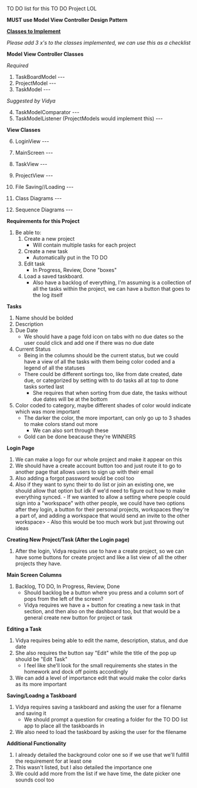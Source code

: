 TO DO list for this TO DO Project LOL

<b>MUST use Model View Controller Design Pattern</b>
  
<b><u>Classes to Implement</u></b>
  
<i>Please add 3 x's to the classes implemented, we can use this as a checklist </i>
  
<b>Model View Controller Classes</b>

  <i>Required</i>
  
   1. TaskBoardModel ---
   2. ProjectModel ---
   3. TaskModel ---
   
   <i>Suggested by Vidya</i>
   
   4. TaskModelComparator ---
   5. TaskModelListener (ProjectModels would implement this) ---
   
   <b>View Classes</b>
   
   6. LoginView ---
   7. MainScreen ---
   8. TaskView ---
   9. ProjectView ---
   10. File Saving//Loading ---
   
   11. Class Diagrams ---
   12. Sequence Diagrams ---


<b>Requirements for this Project</b>
 1. Be able to:
    1. Create a new project
       - Will contain multiple tasks for each project
    2. Create a new task
       - Automatically put in the TO DO
    3. Edit task
       - In Progress, Review, Done "boxes"
    4. Load a saved taskboard. 
       - Also have a backlog of everything, I'm assuming is a collection of all the tasks within the project, we can have a button that goes to the log itself

<b>Tasks</b>
 1. Name should be bolded
 2. Description
 3. Due Date
    - We should have a page fold icon on tabs with no due dates so the user could click and add one if there was no due date
 4. Current Status
      - Being in the columns should be the current status, but we could have a view of all the tasks with them being color coded and a legend of all the statuses
      - There could be different sortings too, like from date created, date due, or categorized by setting with to do tasks all at top to done tasks sorted last
          - She requires that when sorting from due date, the tasks without due dates will be at the bottom
 5. Color coded to category, maybe different shades of color would indicate which was more important
      - The darker the color, the more important, can only go up to 3 shades to make colors stand out more
         - We can also sort through these
      - Gold can be done beacause they're WINNERS
        
<b>Login Page</b>
 1. We can make a logo for our whole project and make it appear on this
 2. We should have a create account button too and just route it to go to another page that allows users to sign up with their email
 3. Also adding a forgot password would be cool too
 4. Also if they want to sync their to do list or join an existing one, we should allow that option but idk if we'd need to figure out how to make everything synced.
        - If we wanted to allow a setting where people could sign into a "workspace" with other people, we could have two options after they login, a button for their personal projects, workspaces they're a part of, and adding a workspace that would send an invite to the other workspace> 
              - Also this would be too much work but just throwing out ideas
        
<b>Creating New Project/Task (After the Login page)</b>
 1. After the login, Vidya requires use to have a create project, so we can have some buttons for create project and like a list view of all the other projects they have.
 
<b>Main Screen</b>
<b>Columns</b>
 1. Backlog, TO DO, In Progress, Review, Done
     - Should backlog be a button where you press and a column sort of pops from the left of the screen?
     - Vidya requires we have a + button for creating a new task in that section, and then also on the dashboard too, but that would be a general create new button for project or task
   
<b>Editing a Task</b>
 1. Vidya requires being able to edit the name, description, status, and due date
 2. She also requires the button say "Edit" while the title of the pop up should be "Edit Task"
      - I feel like she'll look for the small requirements she states in the homework and dock off points accordingly
 3. We can add a level of importance edit that would make the color darks as its more important
  
<b>Saving/Loadng a Taskboard</b>
 1. Vidya requires saving a taskboard and asking the user for a filename and saving it
      - We should prompt a question for creating a folder for the TO DO list app to place all the taskboards in
 2. We also need to load the taskboard by asking the user for the filename
  
 <b>Additional Functionality</b>
  1. I already detailed the background color one so if we use that we'll fullfill the requirement for at least one
  2. This wasn't listed, but I also detailed the importance one
  3. We could add more from the list if we have time, the date picker one sounds cool too
  
